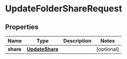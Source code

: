 

# UpdateFolderShareRequest


## Properties

| Name | Type | Description | Notes |
|------------ | ------------- | ------------- | -------------|
|**share** | [**UpdateShare**](UpdateShare.md) |  |  [optional] |



